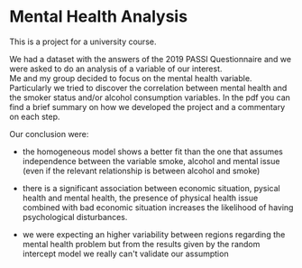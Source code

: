 # Mental Health Analysis

This is a project for a university course.

We had a dataset with the answers of the 2019 PASSI Questionnaire and we were asked to do an analysis of a variable of our interest. <br>
Me and my group decided to focus on the mental health variable. Particularly we tried to discover the correlation between mental health and the smoker status and/or alcohol consumption variables.
In the pdf you can find a brief summary on how we developed the project and a commentary on each step.

Our conclusion were: 

- the homogeneous model shows a better fit than the one that assumes independence between the variable smoke, alcohol and mental issue (even if the relevant relationship is between alcohol and smoke)

- there is a significant association between economic situation, pysical health and mental health, the presence of physical health issue combined with bad economic
situation increases the likelihood of having psychological disturbances. 

- we were expecting an higher variability between regions regarding the mental health problem but from the results given by the random intercept model we really can't
validate our assumption


